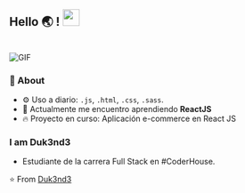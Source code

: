 ## Hello 🌏 ! <img src="https://raw.githubusercontent.com/iampavangandhi/iampavangandhi/master/gifs/Hi.gif" width="30px"></h2>

<br />
<img text-align="right" alt="GIF" src="https://media.giphy.com/media/13HgwGsXF0aiGY/giphy.gif" />

### 🚀 About

- ⚙️ Uso a diario: `.js`, `.html`, `.css`, `.sass`.
- 🔭 Actualmente me encuentro aprendiendo **ReactJS**
- 🔥 Proyecto en curso: Aplicación e-commerce en React JS

### I am Duk3nd3

- Estudiante de la carrera Full Stack en #CoderHouse.

⭐️ From [Duk3nd3](https://github.com/Duk3nd3/)
